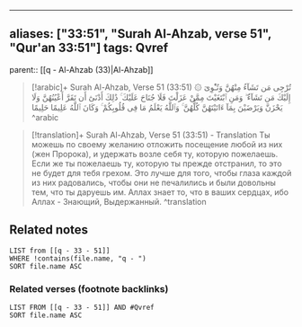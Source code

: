 
---
aliases: ["33:51", "Surah Al-Ahzab, verse 51", "Qur'an 33:51"]
tags: Qvref
---

parent:: [[q - Al-Ahzab (33)|Al-Ahzab]]

> [!arabic]+ Surah Al-Ahzab, Verse 51 (33:51)
> <span class="quran-arabic">۞ تُرْجِى مَن تَشَآءُ مِنْهُنَّ وَتُـْٔوِىٓ إِلَيْكَ مَن تَشَآءُ ۖ وَمَنِ ٱبْتَغَيْتَ مِمَّنْ عَزَلْتَ فَلَا جُنَاحَ عَلَيْكَ ۚ ذَٰلِكَ أَدْنَىٰٓ أَن تَقَرَّ أَعْيُنُهُنَّ وَلَا يَحْزَنَّ وَيَرْضَيْنَ بِمَآ ءَاتَيْتَهُنَّ كُلُّهُنَّ ۚ وَٱللَّهُ يَعْلَمُ مَا فِى قُلُوبِكُمْ ۚ وَكَانَ ٱللَّهُ عَلِيمًا حَلِيمًا</span>
^arabic

> [!translation]+ Surah Al-Ahzab, Verse 51 (33:51) - Translation
> Ты можешь по своему желанию отложить посещение любой из них (жен Пророка), и удержать возле себя ту, которую пожелаешь. Если же ты пожелаешь ту, которую ты прежде отстранил, то это не будет для тебя грехом. Это лучше для того, чтобы глаза каждой из них радовались, чтобы они не печалились и были довольны тем, что ты даруешь им. Аллах знает то, что в ваших сердцах, ибо Аллах - Знающий, Выдержанный.
^translation



## Related notes
```dataview
LIST from [[q - 33 - 51]]
WHERE !contains(file.name, "q - ")
SORT file.name ASC
```

### Related verses (footnote backlinks)
```dataview
LIST FROM [[q - 33 - 51]] AND #Qvref
SORT file.name ASC
```

